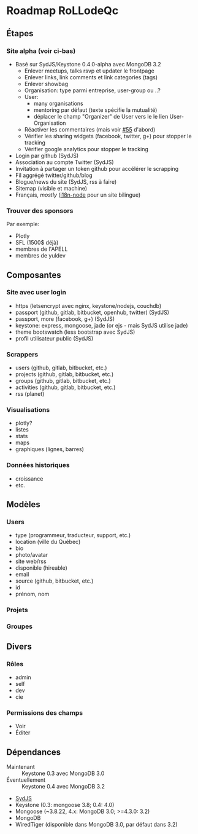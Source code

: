 # Roadmap RoLLodeQc

## Étapes

### Site alpha (voir ci-bas)
* Basé sur SydJS/Keystone 0.4.0-alpha avec MongoDB 3.2
    * Enlever meetups, talks rsvp et updater le frontpage
    * Enlever links, link comments et link categories (tags)
    * Enlever showbag
    * Organisation: type parmi entreprise, user-group ou ..?
    * User:
        * many organisations
        * mentoring par défaut (texte spécifie la mutualité)
        * déplacer le champ "Organizer" de User vers le le lien User-Organisation
    * Réactiver les commentaires (mais voir [#55](https://github.com/JedWatson/sydjs-site/issues/55) d'abord)
    * Vérifier les sharing widgets (facebook, twitter, g+) pour stopper le tracking
    * Vérifier google analytics pour stopper le tracking
* Login par github (SydJS)
* Association au compte Twitter (SydJS)
* Invitation à partager un token github pour accélérer le scrapping
* Fil aggrégé twitter/github/blog
* Blogue/news du site (SydJS, rss à faire)
* Sitemap (visible et machine)
* Français, *mostly* ([i18n-node](https://github.com/mashpie/i18n-node) pour un site bilingue)

### Trouver des sponsors
Par exemple:

* Plotly
* SFL (1500$ déjà)
* membres de l'APELL
* membres de yuldev

## Composantes

### Site avec user login
* https (letsencrypt avec nginx, keystone/nodejs, couchdb)
* passport (github, gitlab, bitbucket, openhub, twitter) (SydJS)
* passport, more (facebook, g+) (SydJS)
* keystone: express, mongoose, jade (or ejs - mais SydJS utilise jade)
* theme bootswatch (less bootstrap avec SydJS)
* profil utilisateur public (SydJS)

### Scrappers
* users (github, gitlab, bitbucket, etc.)
* projects (github, gitlab, bitbucket, etc.)
* groups (github, gitlab, bitbucket, etc.)
* activities (github, gitlab, bitbucket, etc.)
* rss (planet)

### Visualisations
* plotly?
* listes
* stats
* maps
* graphiques (lignes, barres)

### Données historiques
* croissance
* etc.

## Modèles

### Users
* type (programmeur, traducteur, support, etc.)
* location (ville du Québec)
* bio
* photo/avatar
* site web/rss
* disponible (hireable)
* email
* source (github, bitbucket, etc.)
* id
* prénom, nom

### Projets

### Groupes

## Divers

### Rôles
* admin
* self
* dev
* cie

### Permissions des champs
* Voir
* Éditer

## Dépendances
<dl><dt>Maintenant<dd>Keystone 0.3 avec MongoDB 3.0
<dt>Éventuellement<dd>Keystone 0.4 avec MongoDB 3.2</dl>

* [SydJS][]
* Keystone (0.3: mongoose 3.8; 0.4: 4.0)
* Mongoose (~3.8.22, 4.x: MongoDB 3.0; >=4.3.0: 3.2)
* MongoDB
* WiredTiger (disponible dans MongoDB 3.0, par défaut dans 3.2)

[SydJS]: https://github.com/JedWatson/SydJS-site